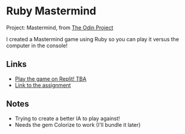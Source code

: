 # Ruby Mastermind
Project: Mastermind, from [The Odin Project](https://www.theodinproject.com/about)

I created a Mastermind game using Ruby so you can play it versus the computer in the console!

## Links
- [Play the game on Replit! TBA]()
- [Link to the assignment](https://www.theodinproject.com/lessons/ruby-mastermind)

## Notes
- Trying to create a better IA to play against!
- Needs the gem Colorize to work (I'll bundle it later)